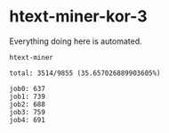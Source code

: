 # htext-miner-kor-3

Everything doing here is automated.

```
htext-miner

total: 3514/9855 (35.657026889903605%)

job0: 637
job1: 739
job2: 688
job3: 759
job4: 691
```